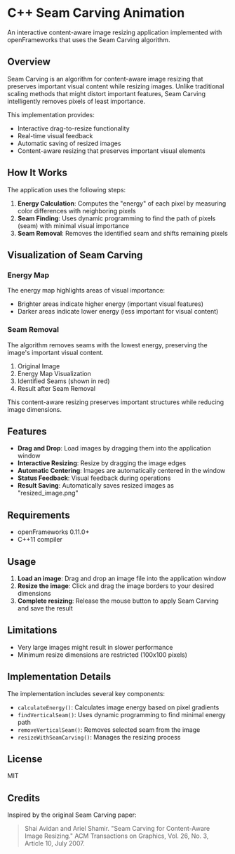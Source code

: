 # C++ Seam Carving Animation

An interactive content-aware image resizing application implemented with openFrameworks that uses the Seam Carving algorithm.

## Overview

Seam Carving is an algorithm for content-aware image resizing that preserves important visual content while resizing images. Unlike traditional scaling methods that might distort important features, Seam Carving intelligently removes pixels of least importance.

This implementation provides:
- Interactive drag-to-resize functionality
- Real-time visual feedback
- Automatic saving of resized images
- Content-aware resizing that preserves important visual elements

## How It Works

The application uses the following steps:
1. **Energy Calculation**: Computes the "energy" of each pixel by measuring color differences with neighboring pixels
2. **Seam Finding**: Uses dynamic programming to find the path of pixels (seam) with minimal visual importance
3. **Seam Removal**: Removes the identified seam and shifts remaining pixels

## Visualization of Seam Carving

### Energy Map
The energy map highlights areas of visual importance:
- Brighter areas indicate higher energy (important visual features)
- Darker areas indicate lower energy (less important for visual content)

### Seam Removal
The algorithm removes seams with the lowest energy, preserving the image's important visual content.

1. Original Image
2. Energy Map Visualization 
3. Identified Seams (shown in red)
4. Result after Seam Removal

This content-aware resizing preserves important structures while reducing image dimensions.

## Features

- **Drag and Drop**: Load images by dragging them into the application window
- **Interactive Resizing**: Resize by dragging the image edges
- **Automatic Centering**: Images are automatically centered in the window
- **Status Feedback**: Visual feedback during operations
- **Result Saving**: Automatically saves resized images as "resized_image.png"

## Requirements

- openFrameworks 0.11.0+
- C++11 compiler

## Usage

1. **Load an image**: Drag and drop an image file into the application window
2. **Resize the image**: Click and drag the image borders to your desired dimensions
3. **Complete resizing**: Release the mouse button to apply Seam Carving and save the result

## Limitations

- Very large images might result in slower performance
- Minimum resize dimensions are restricted (100x100 pixels)

## Implementation Details

The implementation includes several key components:

- `calculateEnergy()`: Calculates image energy based on pixel gradients
- `findVerticalSeam()`: Uses dynamic programming to find minimal energy path
- `removeVerticalSeam()`: Removes selected seam from the image
- `resizeWithSeamCarving()`: Manages the resizing process

## License

MIT

## Credits

Inspired by the original Seam Carving paper:
> Shai Avidan and Ariel Shamir. "Seam Carving for Content-Aware Image Resizing." ACM Transactions on Graphics, Vol. 26, No. 3, Article 10, July 2007.